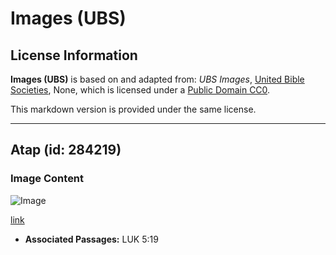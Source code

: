 # Images (UBS)

## License Information

**Images (UBS)** is based on and adapted from: _UBS Images_, [United Bible Societies](https://unitedbiblesocieties.org/), None, which is licensed under a [Public Domain CC0](https://creativecommons.org/public-domain/cc0/).

This markdown version is provided under the same license.



--------------------------------

## Atap (id: 284219)

### Image Content

![Image](https://cdn.aquifer.bible/aquifer-content/resources/Media/WEB-0407_roof.jpg)

[link](https://cdn.aquifer.bible/aquifer-content/resources/Media/WEB-0407_roof.jpg)

* **Associated Passages:** LUK 5:19

